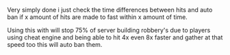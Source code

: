 Very simply done i just check the time differences between hits and auto ban if x amount of hits are made to fast within x amount of time.


Using this with will stop 75% of server building robbery's due to players using cheat engine and being able to hit 4x even 8x faster and gather at that speed too this will auto ban them.